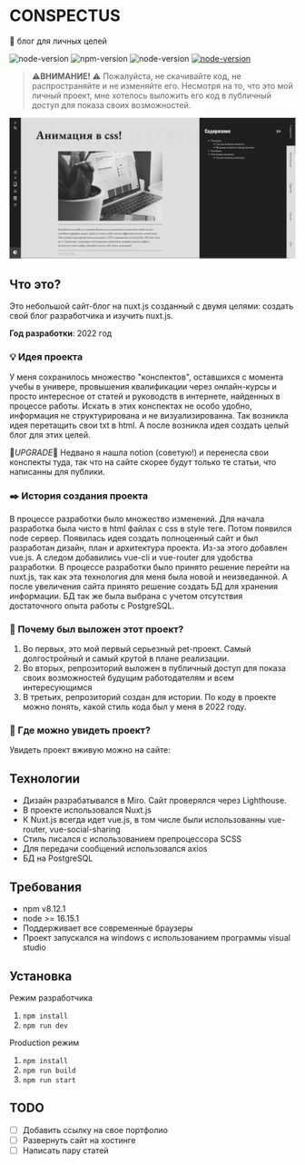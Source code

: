 # CONSPECTUS

📰 блог для личных целей

![node-version](https://img.shields.io/badge/license-Apache-blue)
![npm-version](https://img.shields.io/badge/npm-8.12.1-red) 
![node-version](https://img.shields.io/badge/node->=16.15.1-green)
[![node-version](https://img.shields.io/badge/watch-live-blueviolet)](https://github.com/swenli) <!-- ccылка на проект -->

>⚠️**ВНИМАНИЕ!** ⚠️ Пожалуйста, не скачивайте код, не распространяйте и не изменяйте его. Несмотря на то, что это мой личный проект, мне хотелось выложить его код в публичный доступ для показа своих возможностей. 

<div align="center">
<img src="static/images/conspect-2.webp" width="600px">
</div>

## Что это?

Это небольшой сайт-блог на nuxt.js созданный с двумя целями: создать свой блог разработчика и изучить nuxt.js. 

**Год разработки**: 2022 год

### 💡 Идея проекта
У меня сохранилось множество "конспектов", оставшихся с момента учебы в универе, провышения квалификации через онлайн-курсы и просто интересное от статей и руководств в интернете, найденных в процессе работы. Искать в этих конспектах не особо удобно, информация не структурирована и не визуализированна. Так возникла идея перетащить свои txt в html. А после возникла идея создать целый блог для этих целей.

🌱*UPGRADE*🌱 Недвано я нашла notion (советую!) и перенесла свои конспекты туда, так что на сайте скорее будут только те статьи, что написанны для публики.

### ✒️ История создания проекта
В процессе разработки было множество изменений. Для начала разработка была чисто в html файлах с css в style теге. Потом появился node сервер. Появилась идея создать полноценный сайт и был разработан дизайн, план и архитектура проекта. Из-за этого добавлен vue.js. А следом добавились vue-cli и vue-router для удобства разработки. В процессе разработки было принято решение перейти на nuxt.js, так как эта технология для меня была новой и неизведанной. А после увеличения сайта принято решение создать БД для хранения информации. БД так же была выбрана с учетом отсутствия достаточного опыта работы с PostgreSQL. 

### 🔎 Почему был выложен этот проект?

1. Во первых, это мой первый серьезный pet-проект. Самый долгостройный и самый крутой в плане реализации.
2. Во вторых, репрозиторий выложен в публичный доступ для показа своих возможностей будущим работодателям и всем интересующимся
2. В третьих, репрозиторий создан для истории. По коду в проекте можно понять, какой стиль кода был у меня в 2022 году.

### 👀 Где можно увидеть проект?
Увидеть проект вживую можно на сайте: <!-- ccылка на проект -->

## Технологии 
- Дизайн разрабатывался в Miro. Сайт проверялся через Lighthouse. 
- В проекте использовался Nuxt.js
- К Nuxt.js всегда идет vue.js, в том числе были использованны vue-router, vue-social-sharing
- Стиль писался с использованием препроцессора SCSS
- Для передачи сообщений использовался axios
- БД на PostgreSQL

## Требования
- npm v8.12.1
- node >= 16.15.1
- Поддерживает все современные браузеры
- Проект запускался на windows с использованием программы visual studio

## Установка
Режим разработчика
1. `npm install`
2. `npm run dev`

Production режим

1. `npm install`
2. `npm run build`
3. `npm run start`

## TODO
- [ ] Добавить ссылку на свое портфолио
- [ ] Развернуть сайт на хостинге
- [ ] Написать пару статей
